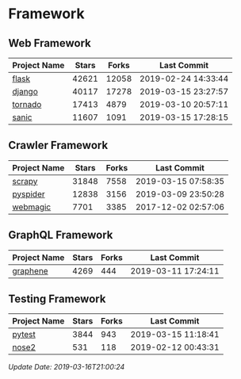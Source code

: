 # Framework

## Web Framework

| Project Name | Stars | Forks | Last Commit |
| ------------ | ----- | ----- | ----------- |
| [flask](https://github.com/pallets/flask) | 42621 | 12058 | 2019-02-24 14:33:44 |
| [django](https://github.com/django/django) | 40117 | 17278 | 2019-03-15 23:27:57 |
| [tornado](https://github.com/tornadoweb/tornado) | 17413 | 4879 | 2019-03-10 20:57:11 |
| [sanic](https://github.com/huge-success/sanic) | 11607 | 1091 | 2019-03-15 17:28:15 |

## Crawler Framework

| Project Name | Stars | Forks | Last Commit |
| ------------ | ----- | ----- | ----------- |
| [scrapy](https://github.com/scrapy/scrapy) | 31848 | 7558 | 2019-03-15 07:58:35 |
| [pyspider](https://github.com/binux/pyspider) | 12838 | 3156 | 2019-03-09 23:50:28 |
| [webmagic](https://github.com/code4craft/webmagic) | 7701 | 3385 | 2017-12-02 02:57:06 |

## GraphQL Framework

| Project Name | Stars | Forks | Last Commit |
| ------------ | ----- | ----- | ----------- |
| [graphene](https://github.com/graphql-python/graphene) | 4269 | 444 | 2019-03-11 17:24:11 |

## Testing Framework

| Project Name | Stars | Forks | Last Commit |
| ------------ | ----- | ----- | ----------- |
| [pytest](https://github.com/pytest-dev/pytest) | 3844 | 943 | 2019-03-15 11:18:41 |
| [nose2](https://github.com/nose-devs/nose2) | 531 | 118 | 2019-02-12 00:43:31 |

*Update Date: 2019-03-16T21:00:24*